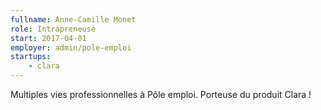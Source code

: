 ```yaml
---
fullname: Anne-Camille Monet
role: Intrapreneuse
start: 2017-04-01
employer: admin/pole-emploi
startups:
    - clara
---
```


Multiples vies professionnelles à Pôle emploi. Porteuse du produit Clara !
